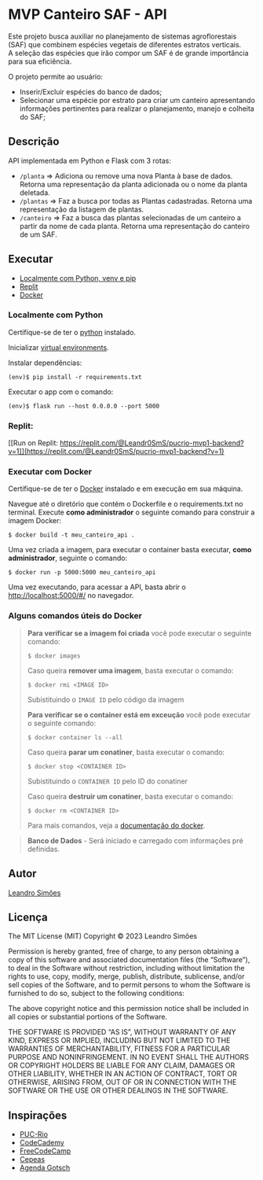 # MVP Canteiro SAF - API

Este projeto busca auxiliar no planejamento de sistemas agroflorestais (SAF) que combinem espécies vegetais de diferentes estratos verticais.  
A seleção das espécies que irão compor um SAF é de grande importância para sua eficiência.

O projeto permite ao usuário:

- Inserir/Excluir espécies do banco de dados;
- Selecionar uma espécie por estrato para criar um canteiro apresentando informações pertinentes para realizar o planejamento, manejo e colheita do SAF;

## Descrição

API implementada em Python e Flask com 3 rotas:

- `/planta` => Adiciona ou remove uma nova Planta à base de dados. Retorna uma representação da planta adicionada ou o nome da planta deletada.
- `/plantas` => Faz a busca por todas as Plantas cadastradas. Retorna uma representação da listagem de plantas.
- `/canteiro` => Faz a busca das plantas selecionadas de um canteiro a partir da nome de cada planta. Retorna uma representação do canteiro de um SAF.

## Executar

- [Localmente com Python, venv e pip](#localmente-com-python)
- [Replit](#replit)
- [Docker](#executar-com-docker)

### Localmente com Python

Certifique-se de ter o [python](https://www.python.org/) instalado.

Inicializar [virtual environments](https://docs.python.org/3/library/venv.html).

Instalar dependências:

```
(env)$ pip install -r requirements.txt
```

Executar o app com o comando:

```
(env)$ flask run --host 0.0.0.0 --port 5000
```

### Replit:

[[Run on Replit: https://replit.com/@Leandr0SmS/pucrio-mvp1-backend?v=1]](https://replit.com/@Leandr0SmS/pucrio-mvp1-backend?v=1)

### Executar com Docker

Certifique-se de ter o [Docker](https://docs.docker.com/engine/install/) instalado e em execução em sua máquina.

Navegue até o diretório que contém o Dockerfile e o requirements.txt no terminal.
Execute **como administrador** o seguinte comando para construir a imagem Docker:

```
$ docker build -t meu_canteiro_api .
```

Uma vez criada a imagem, para executar o container basta executar, **como administrador**, seguinte o comando:

```
$ docker run -p 5000:5000 meu_canteiro_api
```

Uma vez executando, para acessar a API, basta abrir o [http://localhost:5000/#/](http://localhost:5000/#/) no navegador.



### Alguns comandos úteis do Docker

>**Para verificar se a imagem foi criada** você pode executar o seguinte comando:
>
>```
>$ docker images
>```
>
> Caso queira **remover uma imagem**, basta executar o comando:
>```
>$ docker rmi <IMAGE ID>
>```
>Subistituindo o `IMAGE ID` pelo código da imagem
>
>**Para verificar se o container está em exceução** você pode executar o seguinte comando:
>
>```
>$ docker container ls --all
>```
>
> Caso queira **parar um conatiner**, basta executar o comando:
>```
>$ docker stop <CONTAINER ID>
>```
>Subistituindo o `CONTAINER ID` pelo ID do conatiner
>
>
> Caso queira **destruir um conatiner**, basta executar o comando:
>```
>$ docker rm <CONTAINER ID>
>```
>Para mais comandos, veja a [documentação do docker](https://docs.docker.com/engine/reference/run/).

> **Banco de Dados** - Será iniciado e carregado com informações pré definidas.

## Autor

[Leandro Simões](https://github.com/Leandr0SmS)

## Licença

The MIT License (MIT)
Copyright © 2023 Leandro Simões

Permission is hereby granted, free of charge, to any person obtaining a copy of this software and associated documentation files (the “Software”), to deal in the Software without restriction, including without limitation the rights to use, copy, modify, merge, publish, distribute, sublicense, and/or sell copies of the Software, and to permit persons to whom the Software is furnished to do so, subject to the following conditions:

The above copyright notice and this permission notice shall be included in all copies or substantial portions of the Software.

THE SOFTWARE IS PROVIDED “AS IS”, WITHOUT WARRANTY OF ANY KIND, EXPRESS OR IMPLIED, INCLUDING BUT NOT LIMITED TO THE WARRANTIES OF MERCHANTABILITY, FITNESS FOR A PARTICULAR PURPOSE AND NONINFRINGEMENT. IN NO EVENT SHALL THE AUTHORS OR COPYRIGHT HOLDERS BE LIABLE FOR ANY CLAIM, DAMAGES OR OTHER LIABILITY, WHETHER IN AN ACTION OF CONTRACT, TORT OR OTHERWISE, ARISING FROM, OUT OF OR IN CONNECTION WITH THE SOFTWARE OR THE USE OR OTHER DEALINGS IN THE SOFTWARE.

## Inspirações

- [PUC-Rio](https://www.puc-rio.br/index.html)
- [CodeCademy](https://www.codecademy.com/)
- [FreeCodeCamp](https://www.freecodecamp.org/learn/)
- [Cepeas](https://www.cepeas.org/)
- [Agenda Gotsch](https://agendagotsch.com/)
